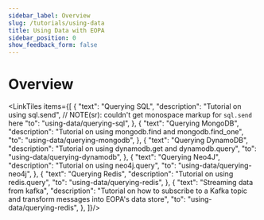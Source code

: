 ```yaml
---
sidebar_label: Overview
slug: /tutorials/using-data
title: Using Data with EOPA
sidebar_position: 0
show_feedback_form: false
---
```



# Overview

<!-- markdownlint-disable MD044 -->
<LinkTiles items={[
    {
        "text": "Querying SQL",
        "description": "Tutorial on using sql.send", // NOTE(sr): couldn't get monospace markup for `sql.send` here
        "to": "using-data/querying-sql",
    },
    {
        "text": "Querying MongoDB",
        "description": "Tutorial on using mongodb.find and mongodb.find_one",
        "to": "using-data/querying-mongodb",
    },
    {
        "text": "Querying DynamoDB",
        "description": "Tutorial on using dynamodb.get and dynamodb.query",
        "to": "using-data/querying-dynamodb",
    },
    {
        "text": "Querying Neo4J",
        "description": "Tutorial on using neo4j.query",
        "to": "using-data/querying-neo4j",
    },
    {
        "text": "Querying Redis",
        "description": "Tutorial on using redis.query",
        "to": "using-data/querying-redis",
    },
    {
        "text": "Streaming data from kafka",
        "description": "Tutorial on how to subscribe to a Kafka topic and transform messages into EOPA's data store",
        "to": "using-data/querying-redis",
    },
]}/>
